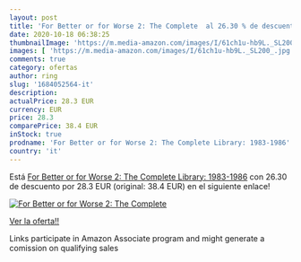 ```yaml
---
layout: post
title: 'For Better or for Worse 2: The Complete  al 26.30 % de descuento'
date: 2020-10-18 06:38:25
thumbnailImage: 'https://m.media-amazon.com/images/I/61ch1u-hb9L._SL200_.jpg'
images: [ 'https://m.media-amazon.com/images/I/61ch1u-hb9L._SL200_.jpg' ]
comments: true
category: ofertas
author: ring
slug: '1684052564-it'
description:
actualPrice: 28.3 EUR
currency: EUR
price: 28.3
comparePrice: 38.4 EUR
inStock: true
prodname: 'For Better or for Worse 2: The Complete Library: 1983-1986'
country: 'it'
---
```


Está [For Better or for Worse 2: The Complete Library: 1983-1986](https://www.amazon.it/dp/1684052564/?tag=tolees00-21) con 26.30 de descuento por 28.3 EUR (original: 38.4 EUR) en el siguiente enlace!

[![For Better or for Worse 2: The Complete ](https://m.media-amazon.com/images/I/61ch1u-hb9L._SL200_.jpg)](https://www.amazon.it/dp/1684052564/?tag=tolees00-21)

[Ver la oferta!!](https://www.amazon.it/dp/1684052564/?tag=tolees00-21)

Links participate in Amazon Associate program and might generate a comission on qualifying sales


